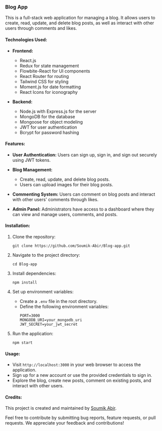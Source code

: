 
### Blog App

This is a full-stack web application for managing a blog. It allows users to create, read, update, and delete blog posts, as well as interact with other users through comments and likes.

#### Technologies Used:

- **Frontend:**

  - React.js
  - Redux for state management
  - Flowbite-React for UI components
  - React Router for routing
  - Tailwind CSS for styling
  - Moment.js for date formatting
  - React Icons for iconography
- **Backend:**

  - Node.js with Express.js for the server
  - MongoDB for the database
  - Mongoose for object modeling
  - JWT for user authentication
  - Bcrypt for password hashing

#### Features:

- **User Authentication:** Users can sign up, sign in, and sign out securely using JWT tokens.
- **Blog Management:**

  - Create, read, update, and delete blog posts.
  - Users can upload images for their blog posts.
- **Commenting System:** Users can comment on blog posts and interact with other users' comments through likes.
- **Admin Panel:** Administrators have access to a dashboard where they can view and manage users, comments, and posts.

#### Installation:

1. Clone the repository:

   ```
   git clone https://github.com/Soumik-Abir/Blog-app.git
   ```
2. Navigate to the project directory:

   ```
   cd Blog-app
   ```
3. Install dependencies:

   ```
   npm install
   ```
4. Set up environment variables:

   - Create a `.env` file in the root directory.
   - Define the following environment variables:
     ```
     PORT=3000
     MONGODB_URI=your_mongodb_uri
     JWT_SECRET=your_jwt_secret
     ```
5. Run the application:

   ```
   npm start
   ```

#### Usage:

- Visit `http://localhost:3000` in your web browser to access the application.
- Sign up for a new account or use the provided credentials to sign in.
- Explore the blog, create new posts, comment on existing posts, and interact with other users.

#### Credits:

This project is created and maintained by [Soumik Abir](https://github.com/Soumik-Abir).

Feel free to contribute by submitting bug reports, feature requests, or pull requests. We appreciate your feedback and contributions!
